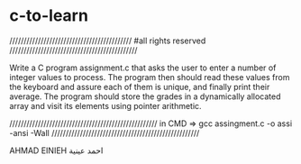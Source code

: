 # c-to-learn

/////////////////////////////////////////// #all rights reserved /////////////////////////////////////////////


Write a C program assignment.c that asks the user to enter a number of integer values to process. The program then should read these values from the keyboard and assure each of them is unique, and finally print their average. The program should store the grades in a dynamically allocated array and visit its elements using pointer arithmetic.

////////////////////////////////////////////////////
in CMD =>  gcc assingment.c -o assi -ansi -Wall
////////////////////////////////////////////////////

AHMAD EINIEH
احمد عينية
